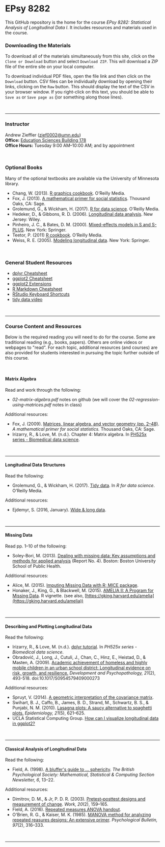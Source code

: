 EPsy 8282
=========

This GitHub repository is the home for the course _EPsy 8282: Statistical Analysis of Longitudinal Data I_. It includes resources and materials used in the course.


### Downloading the Materials

To download all of the materials simultaneously from this site, click on the `Clone or Download` button and select `Download ZIP`. This will download a ZIP file of the entire site on your local computer. 

To download individual PDF files, open the file link and then click on the `Download` button. CSV files can be individually download by opening their links, clicking on the `Raw` button. This should display the text of the CSV in your browser window. If you right-click on this text, you should be able to `Save as` or `Save page as` ()or something along those lines). 

<br />

---


### Instructor

Andrew Zieffler ([zief0002@umn.edu](mailto://zief0002@umn.edu)) <br />
**Office:** [Education Sciences Building 178](https://www.google.com/maps/place/Education+Sciences+Building/@44.9784043,-93.2394586,15z/data=!4m2!3m1!1s0x0:0x45656dac481b9150)  <br />**Office Hours:** Tuesday 9:00 AM&ndash;10:00 AM; and by appointment

<br />

### Optional Books

Many of the optional textbooks are available via the University of Minnesota library.

- Chang, W. (2013). [R graphics cookbook](https://primo.lib.umn.edu/primo-explore/fulldisplay?docid=UMN_ALMA51666796170001701&context=L&vid=TWINCITIES&search_scope=mncat_discovery&tab=article_discovery&lang=en_US). O’Reilly Media.
- Fox, J. (2013). [A mathematical primer for social statistics](http://methods.sagepub.com.ezp3.lib.umn.edu/book/a-mathematical-primer-for-social-statistics). Thousand Oaks, CA: Sage.
- Grolemund, G., &amp; Wickham, H. (2017). [R for data science](http://r4ds.had.co.nz/). O’Reilly Media.
- Hedeker, D., &amp; Gibbons, R. D. (2006). [Longitudinal data analysis](https://primo.lib.umn.edu/primo-explore/fulldisplay?docid=UMN_ALMA21406958650001701&context=L&vid=TWINCITIES&search_scope=mncat_discovery&tab=article_discovery&lang=en_US). New Jersey: Wiley.
- Pinheiro, J. C., &amp; Bates, D. M. (2000). [Mixed-effects models in S and S-PLUS](https://primo.lib.umn.edu/primo-explore/fulldisplay?docid=UMN_ALMA51617769650001701&context=L&vid=TWINCITIES&search_scope=mncat_discovery&isFrbr=true&tab=article_discovery&lang=en_US). New York: Springer. 
- Teetor, P. (2011) [R cookbook](https://primo.lib.umn.edu/primo-explore/fulldisplay?docid=UMN_ALMA51642131760001701&context=L&vid=TWINCITIES&search_scope=mncat_discovery&tab=article_discovery&lang=en_US). O’Reilly Media.
- Weiss, R. E. (2005). [Modeling longitudinal data](https://primo.lib.umn.edu/primo-explore/fulldisplay?docid=UMN_ALMA51555685310001701&context=L&vid=TWINCITIES&search_scope=mncat_discovery&tab=article_discovery&lang=en_US). New York: Springer.

<br />

### General Student Resources

- [dplyr Cheatsheet](https://www.rstudio.com/wp-content/uploads/2015/02/data-wrangling-cheatsheet.pdf)
- [ggplot2 Cheatsheet](https://www.rstudio.com/wp-content/uploads/2015/08/ggplot2-cheatsheet.pdf)
- [ggplot2 Extensions](http://ggplot2-exts.github.io/index.html)
- [R Markdown Cheatsheet](https://www.rstudio.com/wp-content/uploads/2015/02/rmarkdown-cheatsheet.pdf)
- [RStudio Keyboard Shortcuts](https://support.rstudio.com/hc/en-us/articles/200711853-Keyboard-Shortcuts)- [tidy data video](https://vimeo.com/33727555)<br />

---

### Course Content and Resources

Below is the required reading you will need to do for the course. Some are traditional reading (e.g., books, papers). Others are online videos or webpages to "read". For each topic, additional resources (and courses) are also provided for students interested in pursuing the topic further outside of this course.

<br />

#### Matrix Algebra

Read and work through the following:

- *02-matrix-algebra.pdf* notes on github (we will cover the *02-regression-using-matrices.pdf* notes in class)

Additional resources:

- Fox, J. (2009). [Matrices, linear algebra, and vector geometry (pp. 2&ndash;48)](https://primo.lib.umn.edu/primo-explore/fulldisplay?docid=UMN_ALMA21325943720001701&context=L&vid=TWINCITIES&search_scope=mncat_discovery&tab=article_discovery&lang=en_US). _A mathematical primer for social statistics._ Thousand Oaks, CA: Sage. 
- Irizarry, R., &amp; Love, M. (n.d.). Chapter 4: Matrix algebra. In [PH525x series - Biomedical data science](http://genomicsclass.github.io/book/).

<br />

___

#### Longitudinal Data Structures

Read the following:

- Grolemund, G., &amp; Wickham, H. (2017). [Tidy data](http://r4ds.had.co.nz/tidy-data.html). In _R for data science_. O’Reilly Media.

Additional resources:

- Ejdemyr, S. (2016, January). [Wide &amp; long data](https://stanford.edu/~ejdemyr/r-tutorials/wide-and-long/). 

<br />

___

#### Missing Data

Read pp. 1&ndash;10 of the following:

- Soley-Bori, M. (2013). [Dealing with missing data: Key assumptions and methods for applied analysis](http://www.bu.edu/sph/files/2014/05/Marina-tech-report.pdf) (Report No. 4). Boston: Boston University School of Public Health.

Additional resources:

- Alice, M. (2015). [Imputing Missing Data with R; MICE package](https://datascienceplus.com/imputing-missing-data-with-r-mice-package/).
- Honaker, J., King, G., &amp; Blackwell, M. (2015). [AMELIA II: A Program for Missing Data](https://cran.r-project.org/web/packages/Amelia/vignettes/amelia.pdf). R vignette. (see also, [https://gking.harvard.edu/amelia](https://gking.harvard.edu/amelia))


<br />

___

#### Describing and Plotting Longitudinal Data

Read the following:

- Irizarry, R., &amp; Love, M. (n.d.). [dplyr tutorial](http://genomicsclass.github.io/book/pages/dplyr_tutorial.html). In _PH525x series - Biomedical data science_.
- Obradović, J., Long, J., Cutuli, J., Chan, C., Hinz, E., Heistad, D., &amp; Masten, A. (2009). [Academic achievement of homeless and highly mobile children in an urban school district: Longitudinal evidence on risk, growth, and resilience.](https://primo.lib.umn.edu/primo-explore/fulldisplay?docid=TN_cambridgeS0954579409000273&context=PC&vid=TWINCITIES&search_scope=mncat_discovery&tab=article_discovery&lang=en_US) _Development and Psychopathology, 21_(2), 493-518. doi:10.1017/S0954579409000273

Additional resources:

- Spruyt, V. (2014). [A geometric interpretation of the covariance matrix](http://www.visiondummy.com/2014/04/geometric-interpretation-covariance-matrix/).
- Swihart, B. J., Caffo, B., James, B. D., Strand, M., Schwartz, B. S., &amp; Punjabi, N. M. (2010). [Lasagna plots: A saucy alternative to spaghetti plots.](https://www.ncbi.nlm.nih.gov/pmc/articles/PMC2937254/) *Epidemiology, 21*(5), 621&ndash;625.
- UCLA Statistical Computing Group. [How can I visualize longitudinal data in ggplot2?](https://stats.idre.ucla.edu/r/faq/how-can-i-visualize-longitudinal-data-in-ggplot2/)



<br />

___


#### Classical Analysis of Longitudinal Data

Read the following:

- Field, A. (1998). [A bluffer's guide to ... sphericity](https://www.discoveringstatistics.com/repository/sphericity.pdf). *The British Psychological Society: Mathematical, Statistical & Computing Section Newsletter, 6*, 13&ndash;22.

Additional resources:

- Dimitrov, D. M., & Jr, P. D. R. (2003). [Pretest&ndash;posttest designs and measurement of change](https://primo.lib.umn.edu/primo-explore/fulldisplay?docid=TN_medline12671209&context=PC&vid=TWINCITIES&search_scope=mncat_discovery&tab=article_discovery&lang=en_US
). _Work, 20_(2), 159&ndash;165.
- Field, A. (2016). [Repeated measures ANOVA handout](http://www.discoveringstatistics.com/docs/repeatedmeasures.pdf).
- O'Brien, R. G., &amp; Kaiser, M. K. (1985). [MANOVA method for analyzing repeated reasures designs: An extensive primer](https://wweb.uta.edu/management/Dr.Casper/Fall10/BSAD6314/Coursematerial/O'Brien%20&%20Kaiser%201985%20-%20MANOVA%20-%20RM%20-%20Psy%20Bull%2085.pdf). _Psychological Bulletin, 97_(2), 316&ndash;333.

<br />

___



<!-- #### Linear Mixed-Effects Regression (LMER) Models


- Stack Overflow. [How does lmer (from the R package lme4) compute log likelihood?](http://stackoverflow.com/questions/20980116/how-does-lmer-from-the-r-package-lme4-compute-log-likelihood)
- Uchikoshi, Y. (2005). [Narrative development in bilingual kindergarteners: Can Arthur help?](http://psycnet.apa.org.ezp3.lib.umn.edu/journals/dev/41/3/464) *Developmental Psychology, 41*(3), 464&ndash;478. doi: 10.1037/0012-1649.41.3.464

<br />

___


#### Inference with LMER Models

- [The Bootstrap](https://www.youtube.com/watch?v=_nhgHjdLE-I) a YouTube video lecture by Jeff Leek (Johns Hopkins University)

<br />

___


#### Information Criteria for Model Selection

- Burnham, K. C., &amp; Anderson, D. R. (2004). [Multimodel inference: Understanding AIC and BIC in model selection](http://smr.sagepub.com.ezp2.lib.umn.edu/content/33/2/261.full.pdf+html). _Sociological Methods and Research, 33_, 261&ndash;304.
- Burnham, K. P., Anderson, D. R., &amp; Huyvaert, K. P. (2010). [AIC model selection and multimodel inference in behavioral ecology: Some background, observations, and comparisons](http://doi.org/10.1007/s00265-010-1029-6). *Behavioral Ecology and Sociobiology, 65*(1), 23&ndash;35.



<br />

___
#### Matrix Formulation of the LMER Model


<br />

___

#### Modeling Covariance Structures


<br />

___

#### GLMER Models for Non-Normal Data

- Stack Overflow. [Good ways to visualize longitudinal categorical data in R](https://stackoverflow.com/questions/11513149/good-ways-to-visualize-longitudinal-categorical-data-in-r)

<br />

___





-->